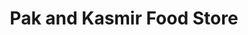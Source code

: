 ---
title: "Pak and Kasmir Food Store"
url: /burton-on-trent/pak-and-kasmir-food-store/
shop: convenience
---